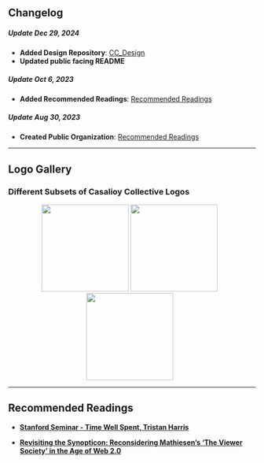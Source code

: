 ## Changelog

##### Update Dec 29, 2024
- **Added Design Repository**: [CC_Design](https://github.com/Casalioy/CC_Design)
- **Updated public facing README**
##### Update Oct 6, 2023
- **Added Recommended Readings**: [Recommended Readings](#recommended-readings)
##### Update Aug 30, 2023
- **Created Public Organization**: [Recommended Readings](#recommended-readings)

---

## Logo Gallery

### Different Subsets of Casalioy Collective Logos

<div align="center">
    <img src="https://github.com/user-attachments/assets/a1d12015-1ea7-47a9-ab02-eb8f2801fef7" width="177">
    <img src="https://github.com/user-attachments/assets/83110212-b0fa-4ae4-95f0-c4f33dc0372a" width="177" style="display:inline-block; margin-right:10px;">
    <img src="https://github.com/user-attachments/assets/55775963-fccc-4467-87ec-c72b06f64ba6" width="177" style="display:inline-block; margin-right:10px;">
</div>

---

## Recommended Readings

- **[Stanford Seminar - Time Well Spent, Tristan Harris](https://www.youtube.com/watch?v=anEykhlBd-Q&t=828s)**
  
- **[Revisiting the Synopticon: Reconsidering Mathiesen’s ‘The Viewer Society’ in the Age of Web 2.0](https://www.researchgate.net/profile/Aaron-Doyle/publication/258192069_Revisiting_the_synopticon_Reconsidering_Mathiesen%27s_%27The_Viewer_Society%27_in_the_age_of_Web_20/links/606b2a5692851c91b1a6acee/Revisiting-the-synopticon-Reconsidering-Mathiesens-The-Viewer-Society-in-the-age-of-Web-20.pdf?origin=publication_detail&_tp=eyJjb250ZXh0Ijp7ImZpcnN0UGFnZSI6InB1YmxpY2F0aW9uIiwicGFnZSI6InB1YmxpY2F0aW9uRG93bmxvYWQiLCJwcmV2aW91c1BhZ2UiOiJwdWJsaWNhdGlvbiJ9fQ&__cf_chl_tk=ielNY1xvZmuur9a4i.MMvGJ.BzlmoacCR_hU0FQUD6k-1734918320-1.0.1.1-Aa9LlB.MJTm5z6SB7ldugioBkRi6PLG3R.cnuLryQ.E)**
